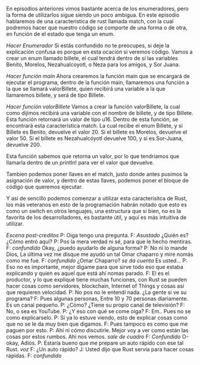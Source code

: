 En episodios anteriores vimos bastante acerca de los enumeradores, pero la forma de utilizarlos sigue siendo un poco ambigua. En este episodio hablaremos de una caracteristica de rust llamada match, con la cual podremos hacer que nuestro código se comporte de una forma o de otra, en función de el estado que tenga un enum.

*Hacer Enumerador*
Si estás confundido no te preocupes, si deje la explicación confusa es porque en esta ocación si veremos código.
Vamos a crear un enum llamado billete, el cual tendrá dentro de sí las variables Benito, Morelos, Nezahualcoyotl, o Neza para los amigos, y Sor Juana.

*Hacer función main*
Ahora crearemos la función main que se encargará de ejecutar el programa, dentro de la función main, llamaremos una función a la que se llamará valorBillete, quien recibirá una variable a la que llamaremos billete, y será de tipo Billete.


*Hacer función valorBillete*
Vamos a crear la función valorBillete, la cual como dijimos recibirá una variable con el nombre de billete, y de tipo Billete. Esta función retornará un valor de tipo u16. Dentro de esta función, se encontrará esta característica match. La cual recibe el enum Billete, y si Billete es Benito, devuelve el valor 20. Si el billete es Morelos, devuelve el valor 50. Si el billete es Nezahualcóyotl devuelve 100, y si es Sor-Juana, devuelve 200.

Esta función sabemos que retorna un valor, por lo que tendríamos que llamarla dentro de un println! para ver el valor que devuelve. 

Tambien podemos poner llaves en el match, justo donde antes pusimos la asignación de valor, y dentro de estas llaves, podemos poner el bloque de código que queremos ejecutar.

Y así de sencillo podemos comenzar a utilizar esta caracterísitca de Rust, los más veteranos en esto de la programación habrán notado que esto es como un switch en otros lenguajes, una estructura que si bien, no es la favorita de los desarrolladores, es bastante útil, y aquí es más intuitiva de utilizar.

*Escena post-creditos*
P: Oiga tengo una pregunta.
F: *Asustado* ¿Quién es?¿Cómo entró aquí?
P: Pos la mera verdad ni sé, para que le hecho mentiras.
F: *confundido* Okay, ¿puedo ayudarlo de alguna forma?
P: No ni lo mande Dios, La última vez me disque me ayudó un tal Omar chaparro y mire nomás como me fue.
F: *confundido* ¿Omar Chaparro? *se da cuenta* Es usted...
P: Eso no es importante, mejor digame para que sirve todo eso que estaba explicando y quien es aquel que está ahí nomas parado.
F: El es el productor, y lo que expliqué tiene muchas funciones, con Rust se pueden hacer cosas como servidores, blockchain, Internet of Things y cosas así que requieren velocidad.
P: No pos no le entendí nada. ¿La gente si ve su programa?
F: Pues algunas personas, Entre 10 y 70 personas diariamente. Es un canal pequeño.
P: ¿Cómo? ¿Tiene su propio canal de televisión?
F: No, o sea es YouTube.
P: ¿Y eso con qué se come oiga?
F: Em.. Pues no se como explicarselo.
P: Sí ya lo estuve viendo, esto de explicar cosas como que no se le da muy bien que digamos.
F: Pues tampoco es como que me paguen por esto.
P: Ahí ni cómo discutirle. Mejor voy a ver como están las cosas por estos rumbos. Ahí nos vemos. *sale de cuadro*
F: *Confundido* O-okay, Adiós.
P: Estaría bueno que me prepare un auto rápido con ese tal Rust. *voz*
F: ¿Un auto rápido?
J: Usted dijo que Rust servía para hacer cosas rápidas.
F: *confundido*








